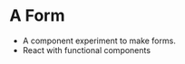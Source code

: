 A Form 
==============

 - A component experiment to make forms.
 - React with functional components

